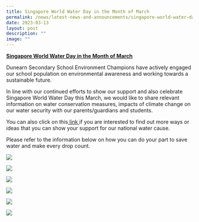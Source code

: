 ```yaml
---
title: Singapore World Water Day in the Month of March
permalink: /news/latest-news-and-announcements/singapore-world-water-day-2023/
date: 2023-03-13
layout: post
description: ""
image: ""
---
```

<p><strong><u>Singapore World Water Day in the Month of March </u></strong></p>
<p>Dunearn Secondary School Environment Champions have actively engaged our school population on environmental awareness and working towards a sustainable future.</p>
<p>In line with our continued efforts to show our support and also celebrate Singapore World Water Day this March, we would like to share relevant information on water conservation measures, impacts of climate change on our water security with our parents/guardians and students.</p>
<p>You can also click on this<a href="https://makeeverydropcount.pub.gov.sg/singapore-world-water-day/"> link&nbsp;</a>if&nbsp;you are interested to find out more ways or ideas that you can show your support for our national water cause.</p>
<p>Please refer to the information below on how you can do your part to save water and make every drop count.</p>

![](/images/pub1.jpg)<p>![](/images/pub2.jpg)<p>![](/images/pub3.jpg)<p>![](/images/pub4.jpg)<p>![](/images/pub5.jpg)<p>![](/images/pub6.png)